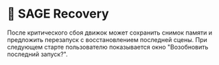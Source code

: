 # 📘 SAGE Recovery

После критического сбоя движок может сохранить снимок памяти и
предложить перезапуск с восстановлением последней сцены.
При следующем старте пользователю показывается окно
"Возобновить последний запуск?".
